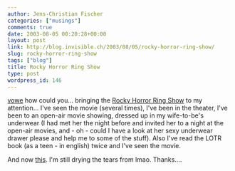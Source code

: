 ```yaml
---
author: Jens-Christian Fischer
categories: ["musings"]
comments: true
date: 2003-08-05 00:20:28+00:00
layout: post
link: http://blog.invisible.ch/2003/08/05/rocky-horror-ring-show/
slug: rocky-horror-ring-show
tags: ["blog"]
title: Rocky Horror Ring Show
type: post
wordpress_id: 146
---
```


[vowe](http://vowe.net) how could you... bringing the [Rocky Horror Ring Show](http://ringwench.bravepages.com/rocky.html) to my attention...
I've seen the movie (several times), I've been in the theater, I've been to an open-air movie showing, dressed up in my wife-to-be's underwear (I had met her the night before and invited her to a night at the open-air movies, and - oh - could I have a look at her sexy underwear drawer please and help me to some of the stuff).
Also I've read the LOTR book (as a teen - in english) twice and I've seen the movie.

And now [this](http://ringwench.bravepages.com/rocky.html). I'm still drying the tears from lmao.
Thanks....

